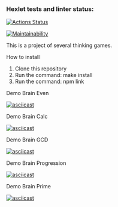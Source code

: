 ### Hexlet tests and linter status:
[![Actions Status](https://github.com/DSFirstaev/frontend-project-lvl1/workflows/hexlet-check/badge.svg)](https://github.com/DSFirstaev/frontend-project-lvl1/actions)

[![Maintainability](https://api.codeclimate.com/v1/badges/a99a88d28ad37a79dbf6/maintainability)](https://codeclimate.com/github/codeclimate/codeclimate/maintainability)

This is a project of several thinking games.

How to install

1. Clone this repository
2. Run the command: make install
3. Run the command: npm link


Demo Brain Even

[![asciicast](https://asciinema.org/a/Vciva9hV2vzLhkcRyn0AoFIHJ.svg)](https://asciinema.org/a/Vciva9hV2vzLhkcRyn0AoFIHJ)

Demo Brain Calc

[![asciicast](https://asciinema.org/a/GMMfhgtzzF1TcV5zqGztlzpI3.svg)](https://asciinema.org/a/GMMfhgtzzF1TcV5zqGztlzpI3)

Demo Brain GCD

[![asciicast](https://asciinema.org/a/tAG6PY09IsiWASrw9q7yHZE2D.svg)](https://asciinema.org/a/tAG6PY09IsiWASrw9q7yHZE2D)

Demo Brain Progression

[![asciicast](https://asciinema.org/a/nCpS6FPPsOiZ10XkAEWGePoQN.svg)](https://asciinema.org/a/nCpS6FPPsOiZ10XkAEWGePoQN)

Demo Brain Prime

[![asciicast](https://asciinema.org/a/jioD1AqDPxp5FKFg5ZTlZCoFN.svg)](https://asciinema.org/a/jioD1AqDPxp5FKFg5ZTlZCoFN)
